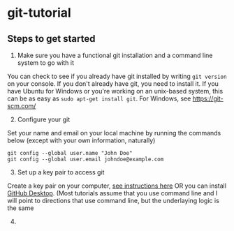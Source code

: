 # git-tutorial

## Steps to get started

1. Make sure you have a functional git installation and a command line system to go with it

You can check to see if you already have git installed by writing `git version` on your console. If you don't already have git, you need to install it. If you have Ubuntu for Windows or you're working on an unix-based system, this can be as easy as 
`sudo apt-get install git`. For Windows, see https://git-scm.com/

2. Configure your git

Set your name and email on your local machine by running the commands below (except with your own information, naturally)
```
git config --global user.name "John Doe" 
git config --global user.email johndoe@example.com 
``` 

3. Set up a key pair to access git

Create a key pair on your computer, [see instructions here](https://help.github.com/en/articles/generating-a-new-ssh-key-and-adding-it-to-the-ssh-agent) OR you can install [GitHub Desktop](https://desktop.github.com/). (Most tutorials assume that you use command line and I will point to directions that use command line, but the underlaying logic is the same

4. 
